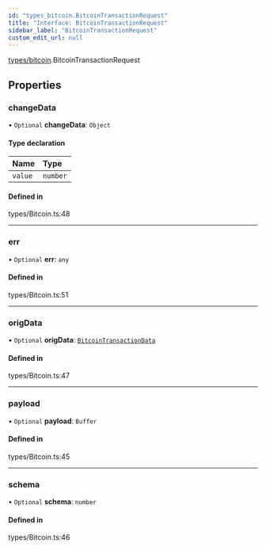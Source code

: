 ```yaml
---
id: "types_bitcoin.BitcoinTransactionRequest"
title: "Interface: BitcoinTransactionRequest"
sidebar_label: "BitcoinTransactionRequest"
custom_edit_url: null
---
```


[types/bitcoin](../modules/types_bitcoin).BitcoinTransactionRequest

## Properties

### changeData

• `Optional` **changeData**: `Object`

#### Type declaration

| Name | Type |
| :------ | :------ |
| `value` | `number` |

#### Defined in

types/Bitcoin.ts:48

___

### err

• `Optional` **err**: `any`

#### Defined in

types/Bitcoin.ts:51

___

### origData

• `Optional` **origData**: [`BitcoinTransactionData`](types_bitcoin.BitcoinTransactionData)

#### Defined in

types/Bitcoin.ts:47

___

### payload

• `Optional` **payload**: `Buffer`

#### Defined in

types/Bitcoin.ts:45

___

### schema

• `Optional` **schema**: `number`

#### Defined in

types/Bitcoin.ts:46
